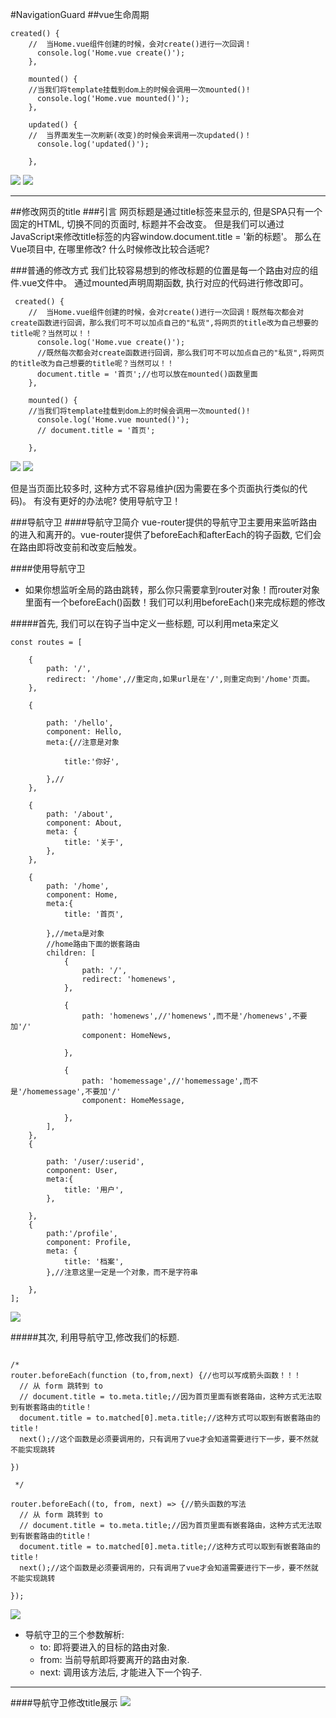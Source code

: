 #NavigationGuard
##vue生命周期
```vue
created() {
    //  当Home.vue组件创建的时候，会对create()进行一次回调！
      console.log('Home.vue create()');
    },

    mounted() {
    //当我们将template挂载到dom上的时候会调用一次mounted()!
      console.log('Home.vue mounted()');
    },

    updated() {
    //  当界面发生一次刷新(改变)的时候会来调用一次updated()！
      console.log('updated()');

    },

```
![](./assets/tutorials-1603429899671.png)
![](./assets/tutorials-1603430131883.png)
***

##修改网页的title
###引言
网页标题是通过title标签来显示的, 但是SPA只有一个固定的HTML, 切换不同的页面时, 标题并不会改变。
但是我们可以通过JavaScript来修改title标签的内容window.document.title = '新的标题'。
那么在Vue项目中, 在哪里修改? 什么时候修改比较合适呢?

###普通的修改方式
我们比较容易想到的修改标题的位置是每一个路由对应的组件.vue文件中。
通过mounted声明周期函数, 执行对应的代码进行修改即可。
```vue
 created() {
    //  当Home.vue组件创建的时候，会对create()进行一次回调！既然每次都会对create函数进行回调，那么我们可不可以加点自己的"私货",将网页的title改为自己想要的title呢？当然可以！！
      console.log('Home.vue create()');
      //既然每次都会对create函数进行回调，那么我们可不可以加点自己的"私货",将网页的title改为自己想要的title呢？当然可以！！
      document.title = '首页';//也可以放在mounted()函数里面
    },

    mounted() {
    //当我们将template挂载到dom上的时候会调用一次mounted()!
      console.log('Home.vue mounted()');
      // document.title = '首页';

    },

```
![](./assets/tutorials-1603433660706.png)
![](./assets/tutorials-1603433922183.png)

但是当页面比较多时, 这种方式不容易维护(因为需要在多个页面执行类似的代码)。
有没有更好的办法呢? 使用导航守卫！

###导航守卫
####导航守卫简介
vue-router提供的导航守卫主要用来监听路由的进入和离开的。vue-router提供了beforeEach和afterEach的钩子函数, 它们会在路由即将改变前和改变后触发。

####使用导航守卫
* 如果你想监听全局的路由跳转，那么你只需要拿到router对象！而router对象里面有一个beforeEach()函数！我们可以利用beforeEach()来完成标题的修改

#####首先, 我们可以在钩子当中定义一些标题, 可以利用meta来定义
```vue
const routes = [

    {
        path: '/',
        redirect: '/home',//重定向,如果url是在'/',则重定向到'/home'页面。
    },

    {

        path: '/hello',
        component: Hello,
        meta:{//注意是对象

            title:'你好',

        },//
    },

    {
        path: '/about',
        component: About,
        meta: {
            title: '关于',
        },
    },

    {
        path: '/home',
        component: Home,
        meta:{
            title: '首页',

        },//meta是对象
        //home路由下面的嵌套路由
        children: [
            {
                path: '/',
                redirect: 'homenews',
            },

            {
                path: 'homenews',//'homenews',而不是'/homenews',不要加'/'
                component: HomeNews,

            },

            {
                path: 'homemessage',//'homemessage',而不是'/homemessage',不要加'/'
                component: HomeMessage,

            },
        ],
    },
    {

        path: '/user/:userid',
        component: User,
        meta:{
            title: '用户',
        },

    },
    {
        path:'/profile',
        component: Profile,
        meta: {
            title: '档案',
        },//注意这里一定是一个对象，而不是字符串

    },
];
```
![](./assets/tutorials-1603436408562.png)

#####其次, 利用导航守卫,修改我们的标题.
```vue

/*
router.beforeEach(function (to,from,next) {//也可以写成箭头函数！！！
  // 从 form 跳转到 to
  // document.title = to.meta.title;//因为首页里面有嵌套路由，这种方式无法取到有嵌套路由的title！
  document.title = to.matched[0].meta.title;//这种方式可以取到有嵌套路由的title！
  next();//这个函数是必须要调用的，只有调用了vue才会知道需要进行下一步，要不然就不能实现跳转

})

 */

router.beforeEach((to, from, next) => {//箭头函数的写法
  // 从 form 跳转到 to
  // document.title = to.meta.title;//因为首页里面有嵌套路由，这种方式无法取到有嵌套路由的title！
  document.title = to.matched[0].meta.title;//这种方式可以取到有嵌套路由的title！
  next();//这个函数是必须要调用的，只有调用了vue才会知道需要进行下一步，要不然就不能实现跳转

});
```
![](./assets/tutorials-1603436496555.png)

* 导航守卫的三个参数解析:
  * to: 即将要进入的目标的路由对象.
  * from: 当前导航即将要离开的路由对象.
  * next: 调用该方法后, 才能进入下一个钩子.

***
####导航守卫修改title展示
![](./assets/tutorials-1603436784118.png)

